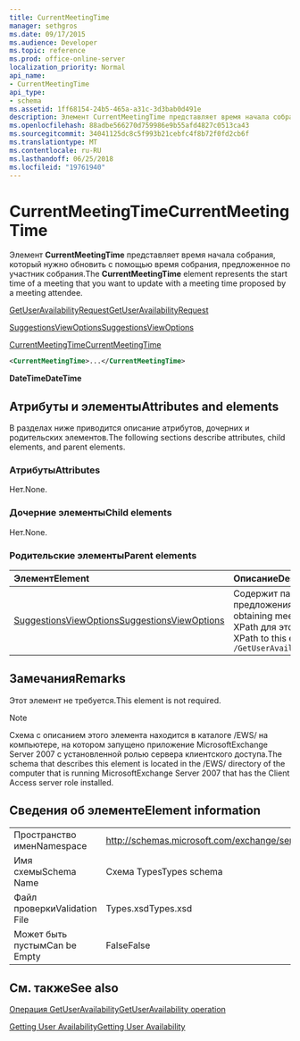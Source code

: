 ```yaml
---
title: CurrentMeetingTime
manager: sethgros
ms.date: 09/17/2015
ms.audience: Developer
ms.topic: reference
ms.prod: office-online-server
localization_priority: Normal
api_name:
- CurrentMeetingTime
api_type:
- schema
ms.assetid: 1ff68154-24b5-465a-a31c-3d3bab0d491e
description: Элемент CurrentMeetingTime представляет время начала собрания, который нужно обновить с помощью время собрания, предложенное по участник собрания.
ms.openlocfilehash: 88adbe566270d759986e9b55afd4827c0513ca43
ms.sourcegitcommit: 34041125dc8c5f993b21cebfc4f8b72f0fd2cb6f
ms.translationtype: MT
ms.contentlocale: ru-RU
ms.lasthandoff: 06/25/2018
ms.locfileid: "19761940"
---
```

# <a name="currentmeetingtime"></a><span data-ttu-id="7e4e0-103">CurrentMeetingTime</span><span class="sxs-lookup"><span data-stu-id="7e4e0-103">CurrentMeetingTime</span></span>

<span data-ttu-id="7e4e0-104">Элемент **CurrentMeetingTime** представляет время начала собрания, который нужно обновить с помощью время собрания, предложенное по участник собрания.</span><span class="sxs-lookup"><span data-stu-id="7e4e0-104">The **CurrentMeetingTime** element represents the start time of a meeting that you want to update with a meeting time proposed by a meeting attendee.</span></span> 
  
[<span data-ttu-id="7e4e0-105">GetUserAvailabilityRequest</span><span class="sxs-lookup"><span data-stu-id="7e4e0-105">GetUserAvailabilityRequest</span></span>](getuseravailabilityrequest.md)
  
[<span data-ttu-id="7e4e0-106">SuggestionsViewOptions</span><span class="sxs-lookup"><span data-stu-id="7e4e0-106">SuggestionsViewOptions</span></span>](suggestionsviewoptions.md)
  
[<span data-ttu-id="7e4e0-107">CurrentMeetingTime</span><span class="sxs-lookup"><span data-stu-id="7e4e0-107">CurrentMeetingTime</span></span>](currentmeetingtime.md)
  
```xml
<CurrentMeetingTime>...</CurrentMeetingTime>
```

 <span data-ttu-id="7e4e0-108">**DateTime**</span><span class="sxs-lookup"><span data-stu-id="7e4e0-108">**DateTime**</span></span>
## <a name="attributes-and-elements"></a><span data-ttu-id="7e4e0-109">Атрибуты и элементы</span><span class="sxs-lookup"><span data-stu-id="7e4e0-109">Attributes and elements</span></span>

<span data-ttu-id="7e4e0-110">В разделах ниже приводится описание атрибутов, дочерних и родительских элементов.</span><span class="sxs-lookup"><span data-stu-id="7e4e0-110">The following sections describe attributes, child elements, and parent elements.</span></span>
  
### <a name="attributes"></a><span data-ttu-id="7e4e0-111">Атрибуты</span><span class="sxs-lookup"><span data-stu-id="7e4e0-111">Attributes</span></span>

<span data-ttu-id="7e4e0-112">Нет.</span><span class="sxs-lookup"><span data-stu-id="7e4e0-112">None.</span></span>
  
### <a name="child-elements"></a><span data-ttu-id="7e4e0-113">Дочерние элементы</span><span class="sxs-lookup"><span data-stu-id="7e4e0-113">Child elements</span></span>

<span data-ttu-id="7e4e0-114">Нет.</span><span class="sxs-lookup"><span data-stu-id="7e4e0-114">None.</span></span>
  
### <a name="parent-elements"></a><span data-ttu-id="7e4e0-115">Родительские элементы</span><span class="sxs-lookup"><span data-stu-id="7e4e0-115">Parent elements</span></span>

|<span data-ttu-id="7e4e0-116">**Элемент**</span><span class="sxs-lookup"><span data-stu-id="7e4e0-116">**Element**</span></span>|<span data-ttu-id="7e4e0-117">**Описание**</span><span class="sxs-lookup"><span data-stu-id="7e4e0-117">**Description**</span></span>|
|:-----|:-----|
|[<span data-ttu-id="7e4e0-118">SuggestionsViewOptions</span><span class="sxs-lookup"><span data-stu-id="7e4e0-118">SuggestionsViewOptions</span></span>](suggestionsviewoptions.md) <br/> |<span data-ttu-id="7e4e0-119">Содержит параметры для получения сведения о предложения о собрании.</span><span class="sxs-lookup"><span data-stu-id="7e4e0-119">Contains the options for obtaining meeting suggestion information.</span></span>  <br/> <span data-ttu-id="7e4e0-120">XPath для этого элемента:</span><span class="sxs-lookup"><span data-stu-id="7e4e0-120">The following is the XPath to this element:</span></span>  <br/>  `/GetUserAvailabilityRequest/SuggestionViewOptions` <br/> |
   
## <a name="remarks"></a><span data-ttu-id="7e4e0-121">Замечания</span><span class="sxs-lookup"><span data-stu-id="7e4e0-121">Remarks</span></span>

<span data-ttu-id="7e4e0-122">Этот элемент не требуется.</span><span class="sxs-lookup"><span data-stu-id="7e4e0-122">This element is not required.</span></span>
  
> [!NOTE]
> <span data-ttu-id="7e4e0-123">Схема с описанием этого элемента находится в каталоге /EWS/ на компьютере, на котором запущено приложение MicrosoftExchange Server 2007 с установленной ролью сервера клиентского доступа.</span><span class="sxs-lookup"><span data-stu-id="7e4e0-123">The schema that describes this element is located in the /EWS/ directory of the computer that is running MicrosoftExchange Server 2007 that has the Client Access server role installed.</span></span> 
  
## <a name="element-information"></a><span data-ttu-id="7e4e0-124">Сведения об элементе</span><span class="sxs-lookup"><span data-stu-id="7e4e0-124">Element information</span></span>

|||
|:-----|:-----|
|<span data-ttu-id="7e4e0-125">Пространство имен</span><span class="sxs-lookup"><span data-stu-id="7e4e0-125">Namespace</span></span>  <br/> |http://schemas.microsoft.com/exchange/services/2006/types  <br/> |
|<span data-ttu-id="7e4e0-126">Имя схемы</span><span class="sxs-lookup"><span data-stu-id="7e4e0-126">Schema Name</span></span>  <br/> |<span data-ttu-id="7e4e0-127">Схема Types</span><span class="sxs-lookup"><span data-stu-id="7e4e0-127">Types schema</span></span>  <br/> |
|<span data-ttu-id="7e4e0-128">Файл проверки</span><span class="sxs-lookup"><span data-stu-id="7e4e0-128">Validation File</span></span>  <br/> |<span data-ttu-id="7e4e0-129">Types.xsd</span><span class="sxs-lookup"><span data-stu-id="7e4e0-129">Types.xsd</span></span>  <br/> |
|<span data-ttu-id="7e4e0-130">Может быть пустым</span><span class="sxs-lookup"><span data-stu-id="7e4e0-130">Can be Empty</span></span>  <br/> |<span data-ttu-id="7e4e0-131">False</span><span class="sxs-lookup"><span data-stu-id="7e4e0-131">False</span></span>  <br/> |
   
## <a name="see-also"></a><span data-ttu-id="7e4e0-132">См. также</span><span class="sxs-lookup"><span data-stu-id="7e4e0-132">See also</span></span>



[<span data-ttu-id="7e4e0-133">Операция GetUserAvailability</span><span class="sxs-lookup"><span data-stu-id="7e4e0-133">GetUserAvailability operation</span></span>](getuseravailability-operation.md)


[<span data-ttu-id="7e4e0-134">Getting User Availability</span><span class="sxs-lookup"><span data-stu-id="7e4e0-134">Getting User Availability</span></span>](http://msdn.microsoft.com/library/d4133fcb-9b0f-4e6b-aadf-a389da83516a%28Office.15%29.aspx)

